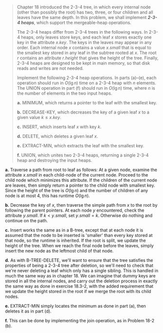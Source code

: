 > Chapter 18 introduced the 2-3-4 tree, in which every internal node (other than possibly the root) has two, three, or four children and all leaves have the same depth. In this problem, we shall implement ***2-3-4 heaps***, which support the mergeable-heap operations.
>
> The 2-3-4 heaps differ from 2-3-4 trees in the following ways. In 2-3-4 heaps, only leaves store keys, and each leaf $x$ stores exactly one key in the attribute $x.key$. The keys in the leaves may appear in any order. Each internal node $x$ contains a value $x.small$ that is equal to the smallest key stored in any leaf in the subtree rooted at $x$. The root $r$ contains an attribute $r.height$ that gives the height of the tree. Finally, 2-3-4 heaps are designed to be kept in main memory, so that disk reads and writes are not needed.
>
> Implement the following 2-3-4 heap operations. In parts (a)–(e), each operation should run in $O(\lg n)$ time on a 2-3-4 heap with $n$ elements. The $\text{UNION}$ operation in part (f) should run in $O(\lg n)$ time, where $n$ is the number of elements in the two input heaps.
>
> **a.** $\text{MINIMUM}$, which returns a pointer to the leaf with the smallest key.
>
> **b.** $\text{DECREASE-KEY}$, which decreases the key of a given leaf $x$ to a given value $k \le x.key$.
>
> **c.** $\text{INSERT}$, which inserts leaf $x$ with key $k$.
>
> **d.** $\text{DELETE}$, which deletes a given leaf $x$.
>
> **e.** $\text{EXTRACT-MIN}$, which extracts the leaf with the smallest key.
>
> **f.** $\text{UNION}$, which unites two 2-3-4 heaps, returning a single 2-3-4 heap and destroying the input heaps.

**a.** Traverse a path from root to leaf as follows: At a given node, examine the attribute $x.small$ in each child-node of the current node. Proceed to the child node which minimizes this attribute. If the children of the current node are leaves, then simply return a pointer to the child node with smallest key. Since the height of the tree is $O(\lg n)$ and the number of children of any node is at most $4$, this has runtime $O(\lg n)$.

**b.** Decrease the key of $x$, then traverse the simple path from $x$ to the root by following the parent pointers. At each node $y$ encountered, check the attribute $y.small$. If $k < y.small$, set $y.small = k$. Otherwise do nothing and continue on the path.

**c.** Insert works the same as in a B-tree, except that at each node it is assumed that the node to be inserted is 'smaller' than every key stored at that node, so the runtime is inherited. If the root is split, we update the height of the tree. When we reach the final node before the leaves, simply insert the new node as the leftmost child of that node.

**d.** As with $\text{B-TREE-DELETE}$, we'll want to ensure that the tree satisfies the properties of being a 2-3-4 tree after deletion, so we'll need to check that we're never deleting a leaf which only has a single sibling. This is handled in much the same way as in chapter 18. We can imagine that dummy keys are stored in all the internal nodes, and carry out the deletion process in exactly the same way as done in exercise 18.3-2, with the added requirement that we update the height stored in the root if we merge the root with its child nodes. 

**e.** $\text{EXTRACT-MIN}$ simply locates the minimum as done in part (a), then deletes it as in part (d).

**f.** This can be done by implementing the join operation, as in Problem 18-2 (b).
